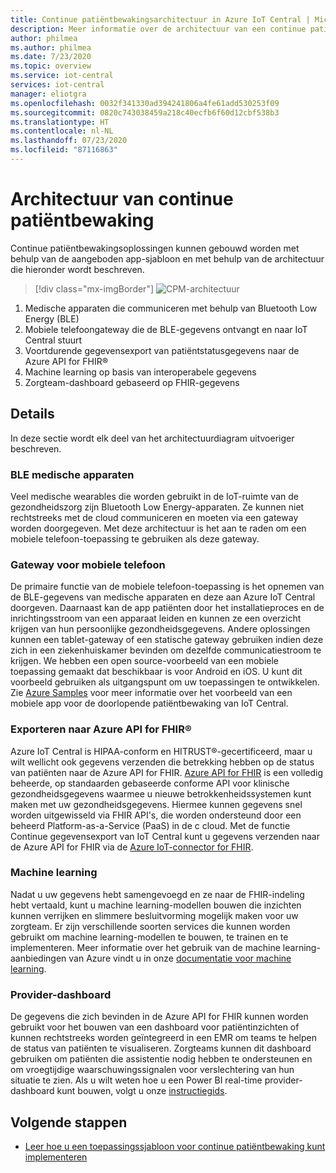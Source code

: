 ```yaml
---
title: Continue patiëntbewakingsarchitectuur in Azure IoT Central | Microsoft Docs
description: Meer informatie over de architectuur van een continue patiëntbewakingsoplossing.
author: philmea
ms.author: philmea
ms.date: 7/23/2020
ms.topic: overview
ms.service: iot-central
services: iot-central
manager: eliotgra
ms.openlocfilehash: 0032f341330ad394241806a4fe61add530253f09
ms.sourcegitcommit: 0820c743038459a218c40ecfb6f60d12cbf538b3
ms.translationtype: HT
ms.contentlocale: nl-NL
ms.lasthandoff: 07/23/2020
ms.locfileid: "87116863"
---
```

# <a name="continuous-patient-monitoring-architecture"></a>Architectuur van continue patiëntbewaking



Continue patiëntbewakingsoplossingen kunnen gebouwd worden met behulp van de aangeboden app-sjabloon en met behulp van de architectuur die hieronder wordt beschreven.

>[!div class="mx-imgBorder"] 
>![CPM-architectuur](media/cpm-architecture.png)

1. Medische apparaten die communiceren met behulp van Bluetooth Low Energy (BLE)
1. Mobiele telefoongateway die de BLE-gegevens ontvangt en naar IoT Central stuurt
1. Voortdurende gegevensexport van patiëntstatusgegevens naar de Azure API for FHIR&reg;
1. Machine learning op basis van interoperabele gegevens
1. Zorgteam-dashboard gebaseerd op FHIR-gegevens

## <a name="details"></a>Details
In deze sectie wordt elk deel van het architectuurdiagram uitvoeriger beschreven.

### <a name="ble-medical-devices"></a>BLE medische apparaten
Veel medische wearables die worden gebruikt in de IoT-ruimte van de gezondheidszorg zijn Bluetooth Low Energy-apparaten. Ze kunnen niet rechtstreeks met de cloud communiceren en moeten via een gateway worden doorgegeven. Met deze architectuur is het aan te raden om een mobiele telefoon-toepassing te gebruiken als deze gateway. 

### <a name="mobile-phone-gateway"></a>Gateway voor mobiele telefoon
De primaire functie van de mobiele telefoon-toepassing is het opnemen van de BLE-gegevens van medische apparaten en deze aan Azure IoT Central doorgeven. Daarnaast kan de app patiënten door het installatieproces en de inrichtingsstroom van een apparaat leiden en kunnen ze een overzicht krijgen van hun persoonlijke gezondheidsgegevens. Andere oplossingen kunnen een tablet-gateway of een statische gateway gebruiken indien deze zich in een ziekenhuiskamer bevinden om dezelfde communicatiestroom te krijgen. We hebben een open source-voorbeeld van een mobiele toepassing gemaakt dat beschikbaar is voor Android en iOS. U kunt dit voorbeeld gebruiken als uitgangspunt om uw toepassingen te ontwikkelen. Zie [Azure Samples](https://docs.microsoft.com/samples/iot-for-all/iotc-cpm-sample/iotc-cpm-sample/) voor meer informatie over het voorbeeld van een mobiele app voor de doorlopende patiëntbewaking van IoT Central.

### <a name="export-to-azure-api-for-fhirreg"></a>Exporteren naar Azure API for FHIR&reg;
Azure IoT Central is HIPAA-conform en HITRUST&reg;-gecertificeerd, maar u wilt wellicht ook gegevens verzenden die betrekking hebben op de status van patiënten naar de Azure API for FHIR. [Azure API for FHIR](../../healthcare-apis/overview.md) is een volledig beheerde, op standaarden gebaseerde conforme API voor klinische gezondheidsgegevens waarmee u nieuwe betrokkenheidssystemen kunt maken met uw gezondheidsgegevens. Hiermee kunnen gegevens snel worden uitgewisseld via FHIR API's, die worden ondersteund door een beheerd Platform-as-a-Service (PaaS) in de c cloud. Met de functie Continue gegevensexport van IoT Central kunt u gegevens verzenden naar de Azure API for FHIR via de [Azure IoT-connector for FHIR](https://docs.microsoft.com/azure/healthcare-apis/iot-fhir-portal-quickstart).

### <a name="machine-learning"></a>Machine learning
Nadat u uw gegevens hebt samengevoegd en ze naar de FHIR-indeling hebt vertaald, kunt u machine learning-modellen bouwen die inzichten kunnen verrijken en slimmere besluitvorming mogelijk maken voor uw zorgteam. Er zijn verschillende soorten services die kunnen worden gebruikt om machine learning-modellen te bouwen, te trainen en te implementeren. Meer informatie over het gebruik van de machine learning-aanbiedingen van Azure vindt u in onze [documentatie voor machine learning](../../machine-learning/index.yml).

### <a name="provider-dashboard"></a>Provider-dashboard
De gegevens die zich bevinden in de Azure API for FHIR kunnen worden gebruikt voor het bouwen van een dashboard voor patiëntinzichten of kunnen rechtstreeks worden geïntegreerd in een EMR om teams te helpen de status van patiënten te visualiseren. Zorgteams kunnen dit dashboard gebruiken om patiënten die assistentie nodig hebben te ondersteunen en om vroegtijdige waarschuwingssignalen voor verslechtering van hun situatie te zien. Als u wilt weten hoe u een Power BI real-time provider-dashboard kunt bouwen, volgt u onze [instructiegids](howto-health-data-triage.md).

## <a name="next-steps"></a>Volgende stappen
* [Leer hoe u een toepassingssjabloon voor continue patiëntbewaking kunt implementeren](tutorial-continuous-patient-monitoring.md)